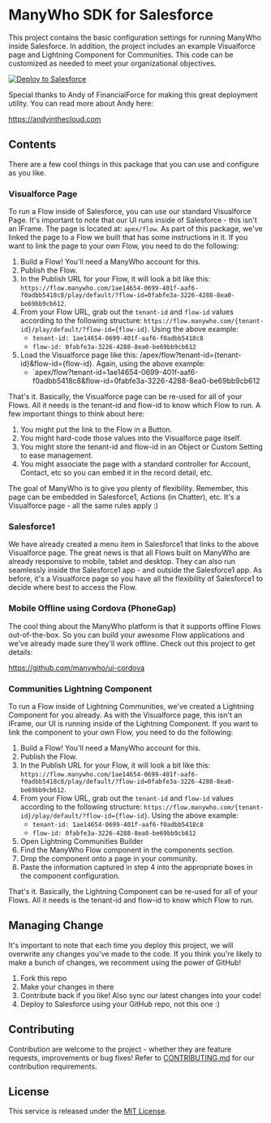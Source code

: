 ManyWho SDK for Salesforce
==========================

This project contains the basic configuration settings for running ManyWho inside Salesforce. In addition, the project includes an example Visualforce page and Lightning Component for Communities. This code can be customized as needed to meet your organizational objectives.

<a href="https://githubsfdeploy.herokuapp.com">
  <img alt="Deploy to Salesforce"
       src="https://raw.githubusercontent.com/afawcett/githubsfdeploy/master/deploy.png">
</a>

Special thanks to Andy of FinancialForce for making this great deployment utility. You can read more about Andy here:

https://andyinthecloud.com

## Contents

There are a few cool things in this package that you can use and configure as you like.


### Visualforce Page

To run a Flow inside of Salesforce, you can use our standard Visualforce Page. It's important to note that our UI runs inside of Salesforce - this isn't an IFrame. The page is located at: `apex/flow`. As part of this package, we've linked the page to a Flow we built that has some instructions in it. If you want to link the page to your own Flow, you need to do the following:

1. Build a Flow! You'll need a ManyWho account for this.
2. Publish the Flow.
3. In the Publish URL for your Flow, it will look a bit like this: `https://flow.manywho.com/1ae14654-0699-401f-aaf6-f0adbb5418c8/play/default/?flow-id=0fabfe3a-3226-4288-8ea0-be69bb9cb612`.
4. From your Flow URL, grab out the `tenant-id` and `flow-id` values according to the following structure: `https://flow.manywho.com/{tenant-id}/play/default/?flow-id={flow-id}`. Using the above example:
    - `tenant-id: 1ae14654-0699-401f-aaf6-f0adbb5418c8`
    - `flow-id: 0fabfe3a-3226-4288-8ea0-be69bb9cb612`
5. Load the Visualforce page like this: /apex/flow?tenant-id={tenant-id}&flow-id={flow-id}. Again, using the above example:
    - `apex/flow?tenant-id=1ae14654-0699-401f-aaf6-f0adbb5418c8&flow-id=0fabfe3a-3226-4288-8ea0-be69bb9cb612

That's it. Basically, the Visualforce page can be re-used for all of your Flows. All it needs is the tenant-id and flow-id to know which Flow to run. A few important things to think about here:

1. You might put the link to the Flow in a Button.
2. You might hard-code those values into the Visualforce page itself.
3. You might store the tenant-id and flow-id in an Object or Custom Setting to ease management.
4. You might associate the page with a standard controller for Account, Contact, etc so you can embed it in the record detail, etc.

The goal of ManyWho is to give you plenty of flexibility. Remember, this page can be embedded in Salesforce1, Actions (in Chatter), etc. It's a Visualforce page - all the same rules apply :)


### Salesforce1

We have already created a menu item in Salesforce1 that links to the above Visualforce page. The great news is that all Flows built on ManyWho are already responsive to mobile, tablet and desktop. They can also run seamlessly inside the Salesforce1 app - and outside the Salesforce1 app. As before, it's a Visualforce page so you have all the flexibility of Salesforce1 to decide where best to access the Flow.


### Mobile Offline using Cordova (PhoneGap)

The cool thing about the ManyWho platform is that it supports offline Flows out-of-the-box. So you can build your awesome Flow applications and we've already made sure they'll work offline. Check out this project to get details:

https://github.com/manywho/ui-cordova


### Communities Lightning Component

To run a Flow inside of Lightning Communities, we've created a Lightning Component for you already. As with the Visualforce page, this isn't an IFrame, our UI is running inside of the Lightning Component. If you want to link the component to your own Flow, you need to do the following:

1. Build a Flow! You'll need a ManyWho account for this.
2. Publish the Flow.
3. In the Publish URL for your Flow, it will look a bit like this: `https://flow.manywho.com/1ae14654-0699-401f-aaf6-f0adbb5418c8/play/default/?flow-id=0fabfe3a-3226-4288-8ea0-be69bb9cb612`.
4. From your Flow URL, grab out the `tenant-id` and `flow-id` values according to the following structure: `https://flow.manywho.com/{tenant-id}/play/default/?flow-id={flow-id}`. Using the above example:
    - `tenant-id: 1ae14654-0699-401f-aaf6-f0adbb5418c8`
    - `flow-id: 0fabfe3a-3226-4288-8ea0-be69bb9cb612`
5. Open Lightning Communities Builder
6. Find the ManyWho Flow component in the components section.
7. Drop the component onto a page in your community.
8. Paste the information captured in step 4 into the appropriate boxes in the component configuration.

That's it. Basically, the Lightning Component can be re-used for all of your Flows. All it needs is the tenant-id and flow-id to know which Flow to run.


## Managing Change

It's important to note that each time you deploy this project, we will overwrite any changes you've made to the code. If you think you're likely to make a bunch of changes, we recomment using the power of GitHub!

1. Fork this repo
2. Make your changes in there
3. Contribute back if you like! Also sync our latest changes into your code!
4. Deploy to Salesforce using your GitHub repo, not this one :)

## Contributing

Contribution are welcome to the project - whether they are feature requests, improvements or bug fixes! Refer to 
[CONTRIBUTING.md](CONTRIBUTING.md) for our contribution requirements.

## License

This service is released under the [MIT License](http://opensource.org/licenses/mit-license.php).
